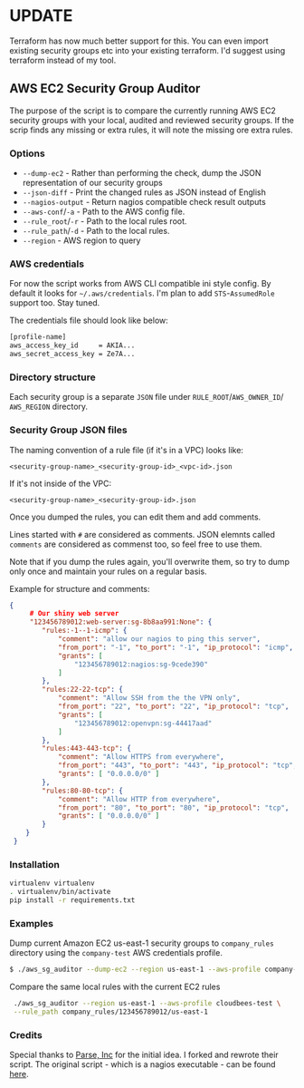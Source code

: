 # UPDATE

Terraform has now much better support for this. You can even import existing security groups etc into your existing terraform. I'd suggest using terraform instead of my tool.

## AWS EC2 Security Group Auditor

The purpose of the script is to compare the currently running AWS EC2 security groups with your local, audited and reviewed security groups.
If the scrip finds any missing or extra rules, it will note the missing ore extra rules.

### Options

* `--dump-ec2` - Rather than performing the check, dump the JSON representation of our security groups
* `--json-diff` - Print the changed rules as JSON instead of English
* `--nagios-output` - Return nagios compatible check result outputs
* `--aws-conf`/`-a` - Path to the AWS config file.
* `--rule_root`/`-r` - Path to the local rules root.
* `--rule_path`/`-d` - Path to the local rules.
* `--region` - AWS region to query

### AWS credentials

For now the script works from AWS CLI compatible ini style config. By default it looks for `~/.aws/credentials`. I'm plan to add `STS`-`AssumedRole` support too. Stay tuned.

The credentials file should look like below:

```bash
[profile-name]
aws_access_key_id     = AKIA...
aws_secret_access_key = Ze7A...
```

### Directory structure

Each security group is a separate `JSON` file under `RULE_ROOT`/`AWS_OWNER_ID`/ `AWS_REGION` directory.

### Security Group JSON files

The naming convention of a rule file (if it's in a VPC) looks like:

`<security-group-name>_<security-group-id>_<vpc-id>.json`

If it's not inside of the VPC:

`<security-group-name>_<security-group-id>.json`

Once you dumped the rules, you can edit them and add comments.

Lines started with `#` are considered as comments.
JSON elemnts called `comments` are considered as commenst too, so feel free to use them.

Note that if you dump the rules again, you'll overwrite them, so try to dump only once and maintain your rules on a regular basis.

Example for structure and comments:

```json
{
     # Our shiny web server
     "123456789012:web-server:sg-8b8aa991:None": {
        "rules:-1--1-icmp": {
            "comment": "allow our nagios to ping this server",
            "from_port": "-1", "to_port": "-1", "ip_protocol": "icmp",
            "grants": [
                "123456789012:nagios:sg-9cede390"
            ]
        },
        "rules:22-22-tcp": {
            "comment": "Allow SSH from the the VPN only",
            "from_port": "22", "to_port": "22", "ip_protocol": "tcp",
            "grants": [
                "123456789012:openvpn:sg-44417aad"
            ]
        },
        "rules:443-443-tcp": {
            "comment": "Allow HTTPS from everywhere",
            "from_port": "443", "to_port": "443", "ip_protocol": "tcp",
            "grants": [ "0.0.0.0/0" ]
        },
        "rules:80-80-tcp": {
            "comment": "Allow HTTP from everywhere",
            "from_port": "80", "to_port": "80", "ip_protocol": "tcp",
            "grants": [ "0.0.0.0/0" ]
        }
    }
 }
```

### Installation

```bash
virtualenv virtualenv
. virtualenv/bin/activate
pip install -r requirements.txt
```

### Examples

Dump current Amazon EC2 us-east-1 security groups to `company_rules` directory using the `company-test` AWS credentials profile.

```bash
$ ./aws_sg_auditor --dump-ec2 --region us-east-1 --aws-profile company-test --rule_root company_rules

```

Compare the same local rules with the current EC2 rules

```bash
 ./aws_sg_auditor --region us-east-1 --aws-profile cloudbees-test \
 --rule_path company_rules/123456789012/us-east-1

```


### Credits

Special thanks to [Parse, Inc](http://parse.com) for the initial idea. I forked and rewrote their script. The original script - which is a nagios executable - can be found [here](https://github.com/ParsePlatform/Ops/tree/master/tools). 



